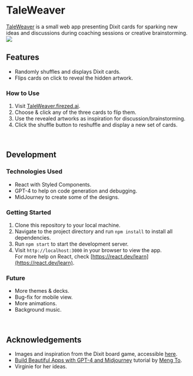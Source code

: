 # TaleWeaver

[TaleWeaver](TaleWeaver.firezed.ai) is a small web app presenting Dixit cards for sparking new ideas and discussions during coaching sessions or creative brainstorming.
![](src/images/LandingPage_alpha.png)

## Features

- Randomly shuffles and displays Dixit cards.
- Flips cards on click to reveal the hidden artwork.

### How to Use

1. Visit [TaleWeaver.firezed.ai](TaleWeaver.firezed.ai).
2. Choose & click any of the three cards to flip them.
3. Use the revealed artworks as inspiration for discussion/brainstorming.
4. Click the shuffle button to reshuffle and display a new set of cards.

<br>

## Development

### Technologies Used

- React with Styled Components.
- GPT-4 to help on code generation and debugging.
- MidJourney to create some of the designs.

### Getting Started

1. Clone this repository to your local machine.
2. Navigate to the project directory and run `npm install` to install all dependencies.
3. Run `npm start` to start the development server.
4. Visit `http://localhost:3000` in your browser to view the app. <br>
For more help on React, check [https://react.dev/learn](https://react.dev/learn).

### Future
- More themes & decks.
- Bug-fix for mobile view.
- More animations.
- Background music.

<br>

## Acknowledgements

- Images and inspiration from the Dixit board game, accessible [here](https://www.libellud.com/ressources/dixit/#https://www.libellud.com/wp-content/uploads/2022/03/Banque-images-Odyssey.zip).
- [Build Beautiful Apps with GPT-4 and Midjourney](https://designcode.io/gpt4) tutorial by [Meng To](https://twitter.com/@MengTo).
- Virginie for her ideas.
